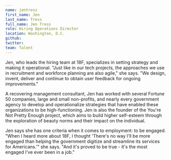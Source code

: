 ```yaml
---
name: jentress
first_name: Jen
last_name: Tress
full_name: Jen Tress
role: Hiring Operations Director
location: Washington, D.C.
github:
twitter:
team: Talent
---
```


Jen, who leads the hiring team at 18F, specializes in setting strategy and making it operational. "Just like in our tech projects, the approaches we use in recruitment and workforce planning are also agile," she says. "We design, invent, deliver and continue to obtain user feedback for ongoing improvements."

A recovering management consultant, Jen has worked with several Fortune 50 companies, large and small non-profits, and nearly every government agency to develop and operationalize strategies that have enabled these organizations to be high-functioning. Jen is also the founder of the
You're Not Pretty Enough project, which aims to build higher self-esteem through the exploration of beauty norms and their impact on the individual.

Jen says she has one criteria when it comes to employment: to be engaged. "When I heard more about 18F, I thought 'There's no way I'll be more engaged than helping the government digitize and streamline its services for Americans.'" she says. "And it's proved to be true - it's the most engaged I've ever been in a job."
